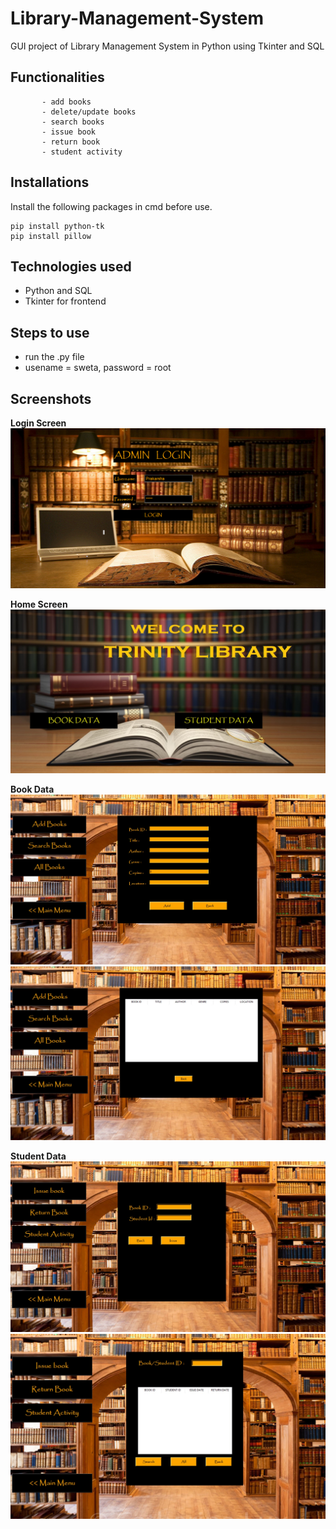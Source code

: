 # Library-Management-System
GUI project of Library Management System in Python using Tkinter and SQL

## Functionalities  
           - add books
           - delete/update books
           - search books
           - issue book
           - return book
           - student activity
         
## Installations
Install the following packages in cmd before use.
```
pip install python-tk
pip install pillow
```


## Technologies used 
* Python and SQL
* Tkinter for frontend


## Steps to use

  * run the .py file
  * usename = sweta, password = root

## Screenshots

**Login Screen**
![](screenshots/1.jpg)

**Home Screen**
![](screenshots/2.jpg)

**Book Data**
![](screenshots/3.jpg)
![](screenshots/4.jpg)

**Student Data**
![](screenshots/5.jpg)
![](screenshots/6.jpg)
